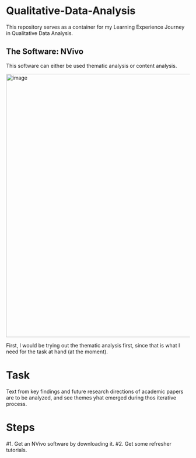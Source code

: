 # Qualitative-Data-Analysis
This repository serves as a container for my Learning Experience Journey in Qualitative Data Analysis.

## The Software: NVivo
This software can either be used thematic analysis or content analysis.

<img width="720" alt="image" src="https://github.com/user-attachments/assets/8608ba1c-5580-4f73-8809-6c7bc847c557" />

First, I would be trying out the thematic analysis first, since that is what I need for the task at hand (at the moment).

# Task
Text from key findings and future research directions of academic papers are to be analyzed, and see themes yhat emerged during thos iterative process.

# Steps
#1. Get an NVivo software by downloading it.
#2. Get some refresher tutorials.
